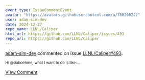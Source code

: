 ```yaml
---
event_type: IssueCommentEvent
avatar: "https://avatars.githubusercontent.com/u/76020022?"
user: adam-sim-dev
date: 2024-12-27
repo_name: LLNL/Caliper
html_url: https://github.com/LLNL/Caliper/issues/493
repo_url: https://github.com/LLNL/Caliper
---
```


<a href='https://github.com/adam-sim-dev' target='_blank'>adam-sim-dev</a> commented on issue <a href='https://github.com/LLNL/Caliper/issues/493' target='_blank'>LLNL/Caliper#493</a>.

<small>Hi @daboehme, what I want to do is like:...</small>

<a href='https://github.com/LLNL/Caliper/issues/493' target='_blank'>View Comment</a>